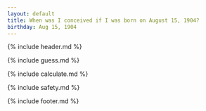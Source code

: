 ```yaml
---
layout: default
title: When was I conceived if I was born on August 15, 1904?
birthday: Aug 15, 1904
---
```


{% include header.md %}

{% include guess.md %}

{% include calculate.md %}

{% include safety.md %}

{% include footer.md %}



